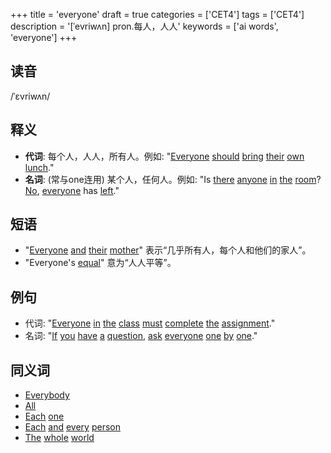 +++
title = 'everyone'
draft = true
categories = ['CET4']
tags = ['CET4']
description = '[ˈevriwʌn] pron.每人，人人'
keywords = ['ai words', 'everyone']
+++

## 读音
/ˈɛvriwʌn/

## 释义
- **代词**: 每个人，人人，所有人。例如: "[Everyone](/post/everyone/) [should](/post/should/) [bring](/post/bring/) [their](/post/their/) [own](/post/own/) [lunch](/post/lunch/)." 
- **名词**: (常与one连用) 某个人，任何人。例如: "Is [there](/post/there/) [anyone](/post/anyone/) [in](/post/in/) [the](/post/the/) [room](/post/room/)? [No](/post/no/), [everyone](/post/everyone/) has [left](/post/left/)."

## 短语
- "[Everyone](/post/everyone/) [and](/post/and/) [their](/post/their/) [mother](/post/mother/)" 表示“几乎所有人，每个人和他们的家人”。
- "Everyone's [equal](/post/equal/)" 意为“人人平等”。

## 例句
- 代词: "[Everyone](/post/everyone/) [in](/post/in/) [the](/post/the/) [class](/post/class/) [must](/post/must/) [complete](/post/complete/) [the](/post/the/) [assignment](/post/assignment/)."
- 名词: "[If](/post/if/) [you](/post/you/) [have](/post/have/) [a](/post/a/) [question](/post/question/), [ask](/post/ask/) [everyone](/post/everyone/) [one](/post/one/) [by](/post/by/) [one](/post/one/)."

## 同义词
- [Everybody](/post/everybody/)
- [All](/post/all/)
- [Each](/post/each/) [one](/post/one/)
- [Each](/post/each/) [and](/post/and/) [every](/post/every/) [person](/post/person/)
- [The](/post/the/) [whole](/post/whole/) [world](/post/world/)

